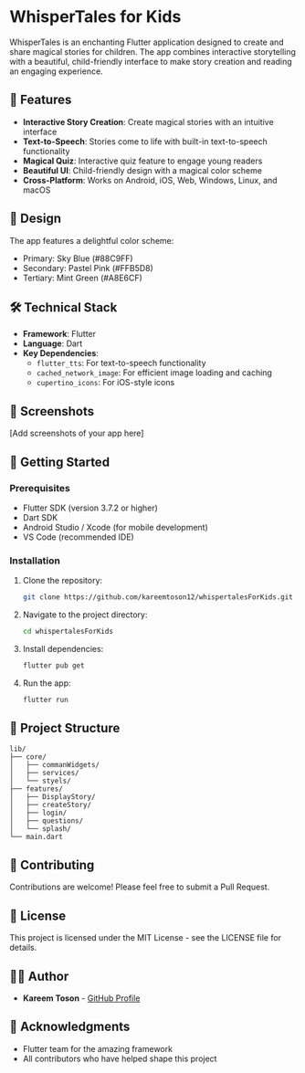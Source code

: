 # WhisperTales for Kids

WhisperTales is an enchanting Flutter application designed to create and share magical stories for children. The app combines interactive storytelling with a beautiful, child-friendly interface to make story creation and reading an engaging experience.

## 🌟 Features

- **Interactive Story Creation**: Create magical stories with an intuitive interface
- **Text-to-Speech**: Stories come to life with built-in text-to-speech functionality
- **Magical Quiz**: Interactive quiz feature to engage young readers
- **Beautiful UI**: Child-friendly design with a magical color scheme
- **Cross-Platform**: Works on Android, iOS, Web, Windows, Linux, and macOS

## 🎨 Design

The app features a delightful color scheme:
- Primary: Sky Blue (#88C9FF)
- Secondary: Pastel Pink (#FFB5D8)
- Tertiary: Mint Green (#A8E6CF)

## 🛠️ Technical Stack

- **Framework**: Flutter
- **Language**: Dart
- **Key Dependencies**:
  - `flutter_tts`: For text-to-speech functionality
  - `cached_network_image`: For efficient image loading and caching
  - `cupertino_icons`: For iOS-style icons

## 📱 Screenshots

[Add screenshots of your app here]

## 🚀 Getting Started

### Prerequisites

- Flutter SDK (version 3.7.2 or higher)
- Dart SDK
- Android Studio / Xcode (for mobile development)
- VS Code (recommended IDE)

### Installation

1. Clone the repository:
   ```bash
   git clone https://github.com/kareemtoson12/whispertalesForKids.git
   ```

2. Navigate to the project directory:
   ```bash
   cd whispertalesForKids
   ```

3. Install dependencies:
   ```bash
   flutter pub get
   ```

4. Run the app:
   ```bash
   flutter run
   ```

## 📂 Project Structure

```
lib/
├── core/
│   ├── commanWidgets/
│   ├── services/
│   └── styels/
├── features/
│   ├── DisplayStory/
│   ├── createStory/
│   ├── login/
│   ├── questions/
│   └── splash/
└── main.dart
```

## 🤝 Contributing

Contributions are welcome! Please feel free to submit a Pull Request.

## 📝 License

This project is licensed under the MIT License - see the LICENSE file for details.

## 👨‍💻 Author

- **Kareem Toson** - [GitHub Profile](https://github.com/kareemtoson12)

## 🙏 Acknowledgments

- Flutter team for the amazing framework
- All contributors who have helped shape this project

